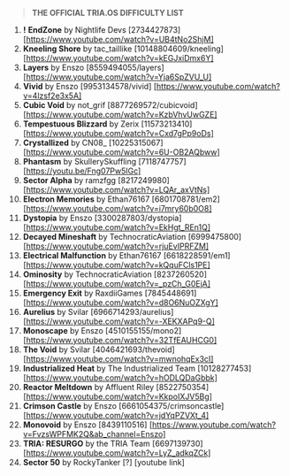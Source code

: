 > **THE OFFICIAL TRIA.OS DIFFICULTY LIST**

1. **!** **EndZone** by Nightlife Devs [2734427873] [https://www.youtube.com/watch?v=UB4tNo2ShjM] 
2. **Kneeling Shore** by tac_taillike [10148804609/kneeling] [https://www.youtube.com/watch?v=kEGJxiDmx6Y]
3. **Layers** by Enszo [8559494055/layers] [https://www.youtube.com/watch?v=Yja6SpZVU_U]
4. **Vivid** by Enszo [9953134578/vivid] [https://www.youtube.com/watch?v=4lzsf2e3x5A]
5. **Cubic Void** by not_grif [8877269572/cubicvoid] [https://www.youtube.com/watch?v=KzbVhvUwGZE]
6. **Tempestuous Blizzard** by Zerix [11573213410] [https://www.youtube.com/watch?v=Cxd7gPp9oDs]
7. **Crystallized** by CN08_ [10225315067] [https://www.youtube.com/watch?v=6U-OB2AQbww]
8. **Phantasm** by SkullerySkuffling [7118747757] [https://youtu.be/Fng07Pw5IGc]
9. **Sector Alpha** by ramzfgg [8217249980] [https://www.youtube.com/watch?v=LQAr_axVtNs]
10. **Electron Memories** by Ethan76167 [6801708781/em2] [https://www.youtube.com/watch?v=i7mry60b0O8] 
11. **Dystopia** by Enszo [3300287803/dystopia] [https://www.youtube.com/watch?v=EkHgt_REn1Q]
12. **Decayed Mineshaft** by TechnocraticAviation [6999475800] [https://www.youtube.com/watch?v=rjuEvIPRFZM]
13. **Electrical Malfunction** by Ethan76167 [6618228591/em1] [https://www.youtube.com/watch?v=kQquFCls1PE]
14. **Ominosity** by TechnocraticAviation [8237260520] [https://www.youtube.com/watch?v=_pzCh_G0EjA]
15. **Emergency Exit** by RaxdiiGames [7845448691] [https://www.youtube.com/watch?v=d8O6NuOZXgY]
16. **Aurelius** by Svilar [6966714293/aurelius] [https://www.youtube.com/watch?v=-XEKXAPq9-Q] 
17. **Monoscape** by Enszo [4510155155/mono2] [https://www.youtube.com/watch?v=32TfEAUHCG0] 
18. **The Void** by Svilar [4046421693/thevoid] [https://www.youtube.com/watch?v=mwnohqEx3cI]
19. **Industrialized Heat** by The Industrialized Team [10128277453] [https://www.youtube.com/watch?v=hODLQDaGbbk]
20. **Reactor Meltdown** by Affluent Riley [8522750354] [https://www.youtube.com/watch?v=KkpoIXJV5Bg] 
21. **Crimson Castle** by Enszo [6661054375/crimsoncastle] [https://www.youtube.com/watch?v=jdYqPZVXt_4]
22. **Monovoid** by Enszo [8439110516] [https://www.youtube.com/watch?v=FvzsWPFMK2Q&ab_channel=Enszo] 
23. **TRIA: RESURGO** by the TRIA Team [6697139730] [https://www.youtube.com/watch?v=LyZ_adkqZCk] 
24. **Sector 50** by RockyTanker [?] [youtube link]
